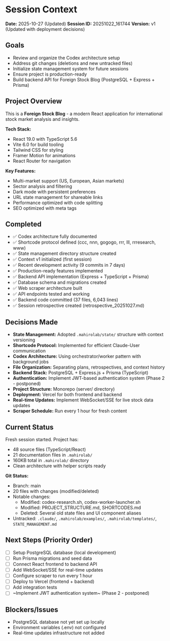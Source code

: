 # Session Context

**Date:** 2025-10-27 (Updated)
**Session ID:** 20251022_161744
**Version:** v1 (Updated with deployment decisions)

## Goals
- Review and organize the Codex architecture setup
- Address git changes (deletions and new untracked files)
- Initialize state management system for future sessions
- Ensure project is production-ready
- Build backend API for Foreign Stock Blog (PostgreSQL + Express + Prisma)

## Project Overview
This is a **Foreign Stock Blog** - a modern React application for international stock market analysis and insights.

**Tech Stack:**
- React 19.0 with TypeScript 5.6
- Vite 6.0 for build tooling
- Tailwind CSS for styling
- Framer Motion for animations
- React Router for navigation

**Key Features:**
- Multi-market support (US, European, Asian markets)
- Sector analysis and filtering
- Dark mode with persistent preferences
- URL state management for shareable links
- Performance optimized with code splitting
- SEO optimized with meta tags

## Completed
- ✅ Codex architecture fully documented
- ✅ Shortcode protocol defined (ccc, nnn, gogogo, rrr, lll, rrresearch, www)
- ✅ State management directory structure created
- ✅ Context v1 initialized (first session)
- ✅ Recent development activity (9 commits in 7 days)
- ✅ Production-ready features implemented
- ✅ Backend API implementation (Express + TypeScript + Prisma)
- ✅ Database schema and migrations created
- ✅ Web scraper architecture built
- ✅ API endpoints tested and working
- ✅ Backend code committed (37 files, 6,043 lines)
- ✅ Session retrospective created (retrospective_20251027.md)

## Decisions Made
- **State Management:** Adopted `.mahirolab/state/` structure with context versioning
- **Shortcode Protocol:** Implemented for efficient Claude-User communication
- **Codex Architecture:** Using orchestrator/worker pattern with background jobs
- **File Organization:** Separating plans, retrospectives, and context history
- **Backend Stack:** PostgreSQL + Express.js + Prisma (TypeScript)
- **Authentication:** Implement JWT-based authentication system (Phase 2 - postponed)
- **Project Structure:** Monorepo (server/ directory)
- **Deployment:** Vercel for both frontend and backend
- **Real-time Updates:** Implement WebSocket/SSE for live stock data updates
- **Scraper Schedule:** Run every 1 hour for fresh content

## Current Status
Fresh session started. Project has:
- 48 source files (TypeScript/React)
- 21 documentation files in `.mahirolab/`
- 160KB total in `.mahirolab/` directory
- Clean architecture with helper scripts ready

**Git Status:**
- Branch: main
- 20 files with changes (modified/deleted)
- Notable changes:
  - Modified: codex-research.sh, codex-worker-launcher.sh
  - Modified: PROJECT_STRUCTURE.md, SHORTCODES.md
  - Deleted: Several old state files and UI component aliases
- Untracked: `.claude/`, `.mahirolab/examples/`, `.mahirolab/templates/`, `STATE_MANAGEMENT.md`

## Next Steps (Priority Order)
- [ ] Setup PostgreSQL database (local development)
- [ ] Run Prisma migrations and seed data
- [ ] Connect React frontend to backend API
- [ ] Add WebSocket/SSE for real-time updates
- [ ] Configure scraper to run every 1 hour
- [ ] Deploy to Vercel (frontend + backend)
- [ ] Add integration tests
- [ ] ~Implement JWT authentication system~ (Phase 2 - postponed)

## Blockers/Issues
- PostgreSQL database not yet set up locally
- Environment variables (.env) not configured
- Real-time updates infrastructure not added
